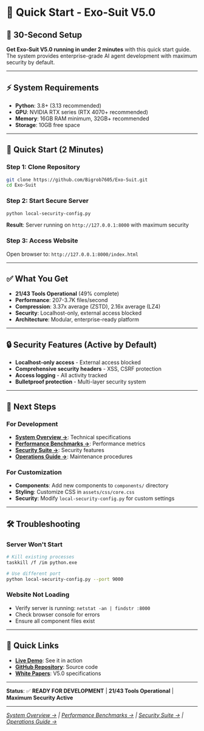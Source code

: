 # 🚀 **Quick Start - Exo-Suit V5.0**

## **🎯 30-Second Setup**

**Get Exo-Suit V5.0 running in under 2 minutes** with this quick start guide. The system provides enterprise-grade AI agent development with maximum security by default.

---

## **⚡ System Requirements**

- **Python**: 3.8+ (3.13 recommended)
- **GPU**: NVIDIA RTX series (RTX 4070+ recommended)
- **Memory**: 16GB RAM minimum, 32GB+ recommended
- **Storage**: 10GB free space

---

## **🚀 Quick Start (2 Minutes)**

### **Step 1: Clone Repository**
```bash
git clone https://github.com/Bigrob7605/Exo-Suit.git
cd Exo-Suit
```

### **Step 2: Start Secure Server**
```bash
python local-security-config.py
```

**Result**: Server running on `http://127.0.0.1:8000` with maximum security

### **Step 3: Access Website**
Open browser to: `http://127.0.0.1:8000/index.html`

---

## **✅ What You Get**

- **21/43 Tools Operational** (49% complete)
- **Performance**: 207-3.7K files/second
- **Compression**: 3.37x average (ZSTD), 2.16x average (LZ4)
- **Security**: Localhost-only, external access blocked
- **Architecture**: Modular, enterprise-ready platform

---

## **🔒 Security Features (Active by Default)**

- **Localhost-only access** - External access blocked
- **Comprehensive security headers** - XSS, CSRF protection
- **Access logging** - All activity tracked
- **Bulletproof protection** - Multi-layer security system

---

## **🎯 Next Steps**

### **For Development**
- **[System Overview →](01-ARCHITECTURE/system-overview.md)**: Technical specifications
- **[Performance Benchmarks →](02-PERFORMANCE/benchmarks.md)**: Performance metrics
- **[Security Suite →](03-SECURITY/security-suite.md)**: Security features
- **[Operations Guide →](04-OPERATIONS/maintenance.md)**: Maintenance procedures

### **For Customization**
- **Components**: Add new components to `components/` directory
- **Styling**: Customize CSS in `assets/css/core.css`
- **Security**: Modify `local-security-config.py` for custom settings

---

## **🛠️ Troubleshooting**

### **Server Won't Start**
```bash
# Kill existing processes
taskkill /f /im python.exe

# Use different port
python local-security-config.py --port 9000
```

### **Website Not Loading**
- Verify server is running: `netstat -an | findstr :8000`
- Check browser console for errors
- Ensure all component files exist

---

## **🔗 Quick Links**

- **[Live Demo](https://bigrob7605.github.io/Exo-Suit/)**: See it in action
- **[GitHub Repository](https://github.com/Bigrob7605/Exo-Suit)**: Source code
- **[White Papers](Project%20White%20Papers/)**: V5.0 specifications

---

**Status**: ✅ **READY FOR DEVELOPMENT** | **21/43 Tools Operational** | **Maximum Security Active**

---

*[System Overview →](01-ARCHITECTURE/system-overview.md) | [Performance Benchmarks →](02-PERFORMANCE/benchmarks.md) | [Security Suite →](03-SECURITY/security-suite.md) | [Operations Guide →](04-OPERATIONS/maintenance.md)*
